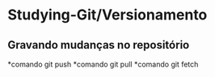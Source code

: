 # Studying-Git/Versionamento

## Gravando mudanças no repositório
*comando git push
*comando git pull
*comando git fetch

